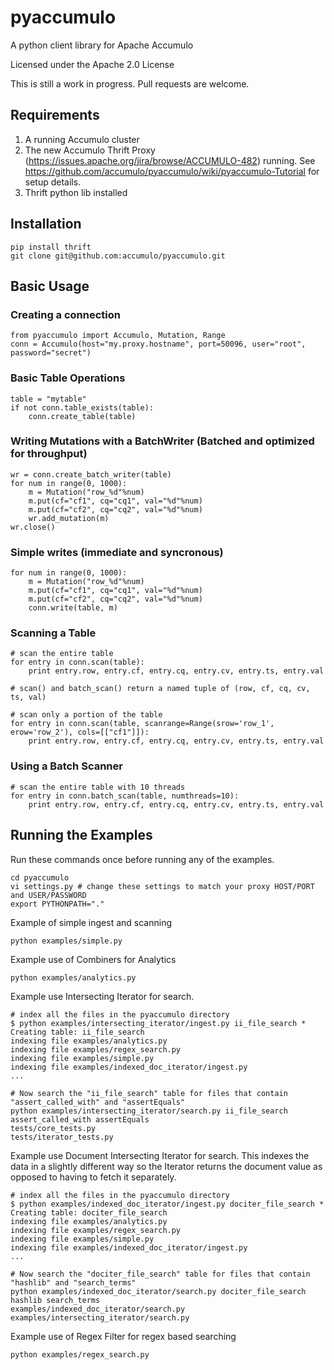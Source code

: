pyaccumulo
==========

A python client library for Apache Accumulo

Licensed under the Apache 2.0 License

This is still a work in progress.  Pull requests are welcome.

## Requirements

1. A running Accumulo cluster
2. The new Accumulo Thrift Proxy (https://issues.apache.org/jira/browse/ACCUMULO-482) running.  See https://github.com/accumulo/pyaccumulo/wiki/pyaccumulo-Tutorial for setup details.
3. Thrift python lib installed

## Installation

    pip install thrift
    git clone git@github.com:accumulo/pyaccumulo.git

## Basic Usage

### Creating a connection

    from pyaccumulo import Accumulo, Mutation, Range
    conn = Accumulo(host="my.proxy.hostname", port=50096, user="root", password="secret")

### Basic Table Operations

    table = "mytable"
    if not conn.table_exists(table):
        conn.create_table(table)

### Writing Mutations with a BatchWriter (Batched and optimized for throughput)

    wr = conn.create_batch_writer(table)
    for num in range(0, 1000):
        m = Mutation("row_%d"%num)
        m.put(cf="cf1", cq="cq1", val="%d"%num)
        m.put(cf="cf2", cq="cq2", val="%d"%num)
        wr.add_mutation(m)
    wr.close()

### Simple writes (immediate and syncronous)

    for num in range(0, 1000):
        m = Mutation("row_%d"%num)
        m.put(cf="cf1", cq="cq1", val="%d"%num)
        m.put(cf="cf2", cq="cq2", val="%d"%num)
        conn.write(table, m)

### Scanning a Table
    
    # scan the entire table
    for entry in conn.scan(table):
        print entry.row, entry.cf, entry.cq, entry.cv, entry.ts, entry.val

    # scan() and batch_scan() return a named tuple of (row, cf, cq, cv, ts, val)

    # scan only a portion of the table
    for entry in conn.scan(table, scanrange=Range(srow='row_1', erow='row_2'), cols=[["cf1"]]):
        print entry.row, entry.cf, entry.cq, entry.cv, entry.ts, entry.val

### Using a Batch Scanner

    # scan the entire table with 10 threads
    for entry in conn.batch_scan(table, numthreads=10):
        print entry.row, entry.cf, entry.cq, entry.cv, entry.ts, entry.val
    
## Running the Examples

Run these commands once before running any of the examples.  

    cd pyaccumulo
    vi settings.py # change these settings to match your proxy HOST/PORT and USER/PASSWORD
    export PYTHONPATH="."
    
Example of simple ingest and scanning

    python examples/simple.py    
    
Example use of Combiners for Analytics    
    
    python examples/analytics.py    

Example use Intersecting Iterator for search.
    
    # index all the files in the pyaccumulo directory
    $ python examples/intersecting_iterator/ingest.py ii_file_search *
    Creating table: ii_file_search
    indexing file examples/analytics.py
    indexing file examples/regex_search.py
    indexing file examples/simple.py
    indexing file examples/indexed_doc_iterator/ingest.py
    ...

    # Now search the "ii_file_search" table for files that contain "assert_called_with" and "assertEquals"
    python examples/intersecting_iterator/search.py ii_file_search assert_called_with assertEquals
    tests/core_tests.py
    tests/iterator_tests.py

Example use Document Intersecting Iterator for search.  This indexes the data in a slightly different way so the Iterator returns the document value as opposed to having to fetch it separately.
    
    # index all the files in the pyaccumulo directory
    $ python examples/indexed_doc_iterator/ingest.py dociter_file_search *
    Creating table: dociter_file_search
    indexing file examples/analytics.py
    indexing file examples/regex_search.py
    indexing file examples/simple.py
    indexing file examples/indexed_doc_iterator/ingest.py
    ...

    # Now search the "dociter_file_search" table for files that contain "hashlib" and "search_terms"
    python examples/indexed_doc_iterator/search.py dociter_file_search hashlib search_terms
    examples/indexed_doc_iterator/search.py
    examples/intersecting_iterator/search.py
    
Example use of Regex Filter for regex based searching

    python examples/regex_search.py


